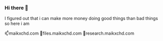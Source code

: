 ### Hi there 👋
I figured out that i can make more money doing good things than bad things
so here i am

📫maikxchd.com
💬files.maikxchd.com
🔭research.maikxchd.com
